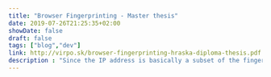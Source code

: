 ```yaml
---
title: "Browser Fingerprinting - Master thesis"
date: 2019-07-26T21:25:35+02:00
showDate: false
draft: false
tags: ["blog","dev"]
link: http://virpo.sk/browser-fingerprinting-hraska-diploma-thesis.pdf
description : "Since the IP address is basically a subset of the fingerprint, browser fingerprints can be considered personal data, and GDPR also applies to them. This means, in short, that websites have to ask for explicit user consent prior to collecting and storing their browser fingerprint."
---
```

